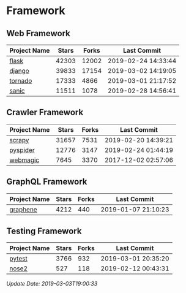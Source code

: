 # Framework

## Web Framework

| Project Name | Stars | Forks | Last Commit |
| ------------ | ----- | ----- | ----------- |
| [flask](https://github.com/pallets/flask) | 42303 | 12002 | 2019-02-24 14:33:44 |
| [django](https://github.com/django/django) | 39833 | 17154 | 2019-03-02 14:19:05 |
| [tornado](https://github.com/tornadoweb/tornado) | 17333 | 4866 | 2019-03-01 21:17:52 |
| [sanic](https://github.com/huge-success/sanic) | 11511 | 1078 | 2019-02-28 14:56:41 |

## Crawler Framework

| Project Name | Stars | Forks | Last Commit |
| ------------ | ----- | ----- | ----------- |
| [scrapy](https://github.com/scrapy/scrapy) | 31657 | 7531 | 2019-02-20 14:39:21 |
| [pyspider](https://github.com/binux/pyspider) | 12776 | 3147 | 2019-02-24 01:44:19 |
| [webmagic](https://github.com/code4craft/webmagic) | 7645 | 3370 | 2017-12-02 02:57:06 |

## GraphQL Framework

| Project Name | Stars | Forks | Last Commit |
| ------------ | ----- | ----- | ----------- |
| [graphene](https://github.com/graphql-python/graphene) | 4212 | 440 | 2019-01-07 21:10:23 |

## Testing Framework

| Project Name | Stars | Forks | Last Commit |
| ------------ | ----- | ----- | ----------- |
| [pytest](https://github.com/pytest-dev/pytest) | 3766 | 932 | 2019-03-01 20:35:20 |
| [nose2](https://github.com/nose-devs/nose2) | 527 | 118 | 2019-02-12 00:43:31 |

*Update Date: 2019-03-03T19:00:33*